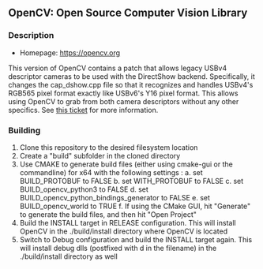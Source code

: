 ## OpenCV: Open Source Computer Vision Library

### Description
* Homepage: <https://opencv.org>

This version of OpenCV contains a patch that allows legacy USBv4 descriptor cameras to be used with the DirectShow backend.
Specifically, it changes the cap_dshow.cpp file so that it recognizes and handles USBv4's RGB565 pixel format exactly like USBv6's Y16 pixel format.
This allows using OpenCV to grab from both camera descriptors without any other specifics.
See [this ticket](https://ray-secur.atlassian.net/browse/RAYS-56) for more information.

### Building

1. Clone this repository to the desired filesystem location
2. Create a "build" subfolder in the cloned directory
3. Use CMAKE to generate build files (either using cmake-gui or the commandline) for x64 with the following settings : 
  a. set BUILD_PROTOBUF to FALSE
  b. set WITH_PROTOBUF to FALSE
  c. set BUILD_opencv_python3 to FALSE
  d. set BUILD_opencv_python_bindings_generator to FALSE
  e. set BUILD_opencv_world to TRUE
  f. If using the CMake GUI, hit "Generate" to generate the build files, and then hit "Open Project"
4. Build the INSTALL target in RELEASE configuration.  This will install OpenCV in the ./build/install directory where OpenCV is located
5. Switch to Debug configuration and build the INSTALL target again.  This will install debug dlls (postfixed with d in the filename) in the ./build/install directory as well
